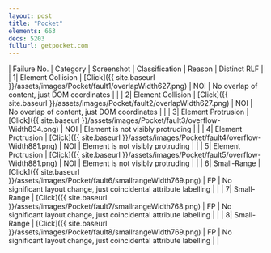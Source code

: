 ```yaml
---
layout: post
title: "Pocket"
elements: 663
decs: 5203
fullurl: getpocket.com
---
```

| Failure No. | Category | Screenshot | Classification | Reason | Distinct RLF |
| 1| Element Collision | [Click]({{ site.baseurl }}/assets/images/Pocket/fault1/overlapWidth627.png) | NOI | No overlap of content, just DOM coordinates | |
| 2| Element Collision | [Click]({{ site.baseurl }}/assets/images/Pocket/fault2/overlapWidth627.png) | NOI | No overlap of content, just DOM coordinates | |
| 3| Element Protrusion | [Click]({{ site.baseurl }}/assets/images/Pocket/fault3/overflow-Width834.png) | NOI | Element is not visibly protruding | |
| 4| Element Protrusion | [Click]({{ site.baseurl }}/assets/images/Pocket/fault4/overflow-Width881.png) | NOI | Element is not visibly protruding | |
| 5| Element Protrusion | [Click]({{ site.baseurl }}/assets/images/Pocket/fault5/overflow-Width881.png) | NOI | Element is not visibly protruding | |
| 6| Small-Range | [Click]({{ site.baseurl }}/assets/images/Pocket/fault6/smallrangeWidth769.png) | FP | No significant layout change, just coincidental attribute labelling | |
| 7| Small-Range | [Click]({{ site.baseurl }}/assets/images/Pocket/fault7/smallrangeWidth768.png) | FP | No significant layout change, just coincidental attribute labelling | |
| 8| Small-Range | [Click]({{ site.baseurl }}/assets/images/Pocket/fault8/smallrangeWidth769.png) | FP | No significant layout change, just coincidental attribute labelling | |
